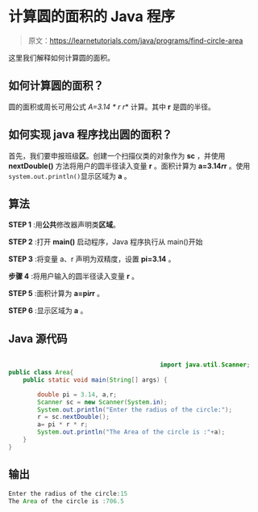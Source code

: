 # 计算圆的面积的 Java 程序

> 原文：<https://learnetutorials.com/java/programs/find-circle-area>

这里我们解释如何计算圆的面积。

## 如何计算圆的面积？

圆的面积或周长可用公式 **A=3.14 * r* r** 计算。其中 **r** 是圆的半径。

## 如何实现 java 程序找出圆的面积？

首先，我们要申报班级**区**。创建一个扫描仪类的对象作为 **sc** ，并使用 **nextDouble()** 方法将用户的圆半径读入变量 **r** 。面积计算为 **a=3.14*r*r** 。使用`system.out.println()`显示区域为 **a** 。

## 算法

**STEP 1** :用**公共**修改器声明类**区域**。

**STEP 2** :打开 **main()** 启动程序，Java 程序执行从 main()开始

**STEP 3** :将变量 a、r 声明为双精度，设置 **pi=3.14** 。

**步骤 4** :将用户输入的圆半径读入变量 **r** 。

**STEP 5** :面积计算为 **a=pi*r*r** 。

**STEP 6** :显示区域为 **a** 。

## Java 源代码

```java

                                          import java.util.Scanner;
public class Area{
    public static void main(String[] args) {

        double pi = 3.14, a,r;
        Scanner sc = new Scanner(System.in);
        System.out.println("Enter the radius of the circle:");
        r = sc.nextDouble();
        a= pi * r * r;
        System.out.println("The Area of the circle is :"+a);
    }  
}

```

## 输出

```java
Enter the radius of the circle:15
The Area of the circle is :706.5
```
